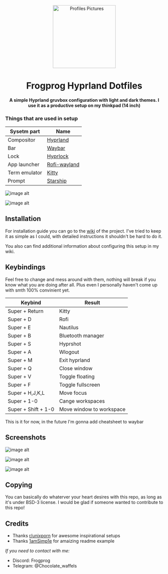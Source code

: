 <div align="center">
<img alt="Profiles Pictures" src="https://github.com/FrogProg09/my-linux/blob/82a8df9a627c601c8f17605d98d9bc224ee22d0d/images/github_avatar.png" width="200" height="200"/>
</div>
<div align="center">
    <h1> Frogprog Hyprland Dotfiles</h1>
    <h4> A simple Hyprland gruvbox configuration with light and dark themes. I use it as a productive setup on my thinkpad (14 inch)</h4>
</div>
</div>

### Things that are used in setup
| Sysetm part | Name |
|---|---|
| Compositor | [Hyprland](https://github.com/hyprwm/Hyprland) |
| Bar | [Waybar](https://github.com/Alexays/Waybar) |
| Lock | [Hyprlock](https://github.com/hyprwm/hyprlock) |
| App launcher | [Rofi-wayland](https://github.com/in0ni/rofi-wayland) |
| Term emulator | [Kitty](https://github.com/kovidgoyal/kitty) |
| Prompt | [Starship](https://github.com/starship/starship) |

![image alt](https://github.com/FrogProg09/my-linux/blob/82a8df9a627c601c8f17605d98d9bc224ee22d0d/images/clean.png)

![image alt](https://github.com/FrogProg09/my-linux/blob/82a8df9a627c601c8f17605d98d9bc224ee22d0d/images/workflow.png)

## Installation

For installation guide you can go to the [wiki](https://github.com/FrogProg09/my-linux/wiki/installation) of the project. 
I've tried to keep it as simple as I could, with detailed instructions it shouldn't be hard to do it.

You also can find additional information about configuring this setup in my wiki.

## Keybindings

Feel free to change and mess around with them, nothing will break if you know what you are doing after all.
Plus even I personally haven't come up with smth 100% convinient yet.

|Keybind|Result|
|---|---|
| Super + Return | Kitty |
| Super + D | Rofi |
| Super + E | Nautilus |
| Super + B | Bluetooth manager |
| Super + S | Hyprshot |
| Super + A | Wlogout |
| Super + M | Exit hyprland |
| Super + Q | Close window |
| Super + V | Toggle floating |
| Super + F | Toggle fullscreen |
| Super + H,J,K,L | Move focus |
| Super + 1-0 | Cange workspaces |
| Super + Shift + 1-0 | Move window to workspace |

This is it for now, in the future I'm gonna add cheatsheet to waybar

## Screenshots

![image alt](https://github.com/FrogProg09/my-linux/blob/0125a8255c04a4ab10bfb48d653e15e96e499151/images/clean-right.png)

![image alt](https://github.com/FrogProg09/my-linux/blob/82a8df9a627c601c8f17605d98d9bc224ee22d0d/images/pretty.png)

![image alt](https://github.com/FrogProg09/my-linux/blob/0125a8255c04a4ab10bfb48d653e15e96e499151/images/wlogout-light.png)

## Copying

You can basically do whaterver your heart desires with this repo, as long as it's under BSD-3 license.
I would be glad if someone wanted to contribute to this repo!

## Credits

- Thanks [r/unixporn](https://www.reddit.com/r/unixporn/) for awesome inspirational setups
- Thanks [1amSimp1e](https://github.com/1amSimp1e/dots) for amaizing readme example

*If you need to contact with me:*

- Discord: Frogprog
- Telegram: @Chocolate_waffels

